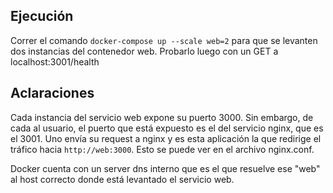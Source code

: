 ## Ejecución

Correr el comando `docker-compose up --scale web=2` para que se levanten dos instancias del contenedor web. Probarlo luego con un GET a localhost:3001/health

## Aclaraciones

Cada instancia del servicio web expone su puerto 3000. Sin embargo, de cada al usuario, el puerto que está expuesto es el del servicio nginx, que es el 3001. Uno envía su request a nginx y es esta aplicación la que redirige el tráfico hacia `http://web:3000`. Esto se puede ver en el archivo nginx.conf.

Docker cuenta con un server dns interno que es el que resuelve ese "web" al host correcto donde está levantado el servicio web.